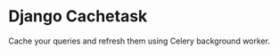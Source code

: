 Django Cachetask
================

Cache your queries and refresh them using Celery background worker.
